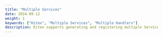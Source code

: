 ```yaml
---
title: "Multiple Services"
date: 2024-09-12
weight: 1
keywords: ["Kitex", "Multiple Services", "Multiple Handlers"]
description: Kitex supports generating and registering multiple Services on a single Server.
---
```

